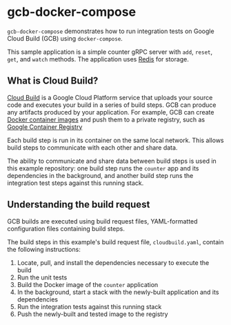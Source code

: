 # gcb-docker-compose

`gcb-docker-compose` demonstrates how to run integration tests on Google Cloud
Build (GCB) using `docker-compose`.

This sample application is a simple counter gRPC server with `add`, `reset`,
`get`, and `watch` methods. The application uses [Redis](https://redis.io/) for
storage.

## What is Cloud Build?

[Cloud Build](https://cloud.google.com/cloud-build/) is a Google
Cloud Platform service that uploads your source code and executes your build
in a series of build steps. GCB can produce any artifacts produced by your
application. For example, GCB can create
[Docker container images](https://www.docker.com/) and push them to a private
registry, such as
[Google Container Registry](https://cloud.google.com/container-registry/)

Each build step is run in its container on the same local network. This allows
build steps to communicate with each other and share data.

The ability to communicate and share data between build steps is used in this
example repository: one build step runs the `counter` app and its dependencies
in the background, and another build step runs the integration test steps against
this running stack.

## Understanding the build request

GCB builds are executed using build request files, YAML-formatted configuration
files containing build steps.

The build steps in this example's build request file, `cloudbuild.yaml`, contain
the following instructions:

1. Locate, pull, and install the dependencies necessary to execute the build
1. Run the unit tests
1. Build the Docker image of the `counter` application
1. In the background, start a stack with the newly-built application and its dependencies
1. Run the integration tests against this running stack
1. Push the newly-built and tested image to the registry
